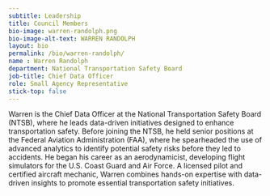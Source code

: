 ```yaml
---
subtitle: Leadership
title: Council Members
bio-image: warren-randolph.png
bio-image-alt-text: WARREN RANDOLPH
layout: bio
permalink: /bio/warren-randolph/
name : Warren Randolph
department: National Transportation Safety Board
job-title: Chief Data Officer
role: Small Agency Representative
stick-top: false
---
```

Warren is the Chief Data Officer at the National Transportation Safety Board (NTSB), where he leads data-driven initiatives designed to enhance transportation safety. Before joining the NTSB, he held senior positions at the Federal Aviation Administration (FAA), where he spearheaded the use of advanced analytics to identify potential safety risks before they led to accidents. He began his career as an aerodynamicist, developing flight simulators for the U.S. Coast Guard and Air Force. A licensed pilot and certified aircraft mechanic, Warren combines hands-on expertise with data-driven insights to promote essential transportation safety initiatives.
